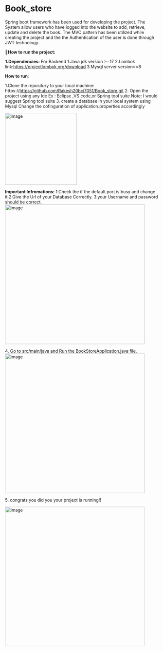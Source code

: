 # Book_store
Spring boot framework has been used for developing the project. The System allow users who have logged into the website  to add, retrieve, update and delete the book. The MVC pattern has been utilized while creating the project and the the Authentication of the user is done through JWT technology.

**How to run the project:**

**1.Dependencies:**
For Backend
1.Java jdk version >=17
2.Lombok link:https://projectlombok.org/download
3.Mysql server version>=8


**How to run**:

1.Clone the repository to your local machine: https://https://github.com/Rakesh20bci7051/Book_store.git
2. Open the project using any Ide Ex : Eclipse ,VS code,or Spring tool suite
 Note: I would suggest Spring tool suite
3. create a database in your local system using Mysql Change the cofinguration of application.properties accordingly


<img width="236" alt="image" src="https://github.com/Rakesh20bci7051/Book_store/assets/120373597/d07d543f-3853-47e6-870c-01c1ffd6bad4">


  **Important Infromations:**
1.Check the if the default port is busy and change it
2.Give the Url of your Database Correctly.
3.your Username and password should be correct.
<img width="459" alt="image" src="https://github.com/Rakesh20bci7051/Book_store/assets/120373597/62c6e35e-5205-48f3-8b7d-cd8098c4ba5c">



4. Go to src/main/java and Run the BookStoreApplication.java file.
<img width="459" alt="image" src="https://github.com/Rakesh20bci7051/Book_store/assets/120373597/1cd88e5d-7cbc-479a-86bc-7ba7815e4636">



5. congrats you did you your project is running!!

<img width="458" alt="image" src="https://github.com/Rakesh20bci7051/Book_store/assets/120373597/f927ab4c-bef3-4001-bbaf-7aa75df6b8aa">



